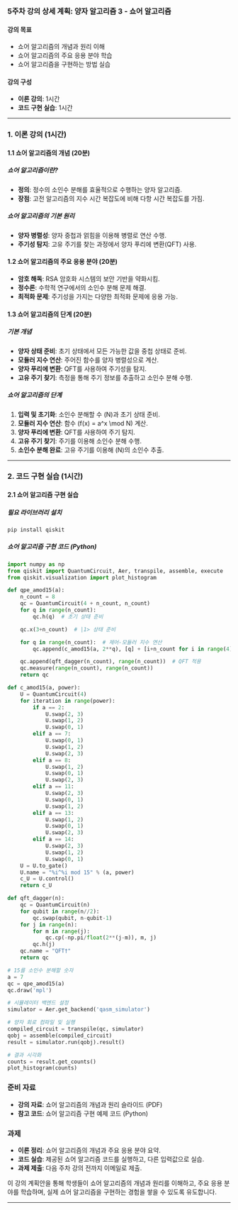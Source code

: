 ### 5주차 강의 상세 계획: 양자 알고리즘 3 - 쇼어 알고리즘

#### 강의 목표
- 쇼어 알고리즘의 개념과 원리 이해
- 쇼어 알고리즘의 주요 응용 분야 학습
- 쇼어 알고리즘을 구현하는 방법 실습

#### 강의 구성
- **이론 강의**: 1시간
- **코드 구현 실습**: 1시간

---

### 1. 이론 강의 (1시간)

#### 1.1 쇼어 알고리즘의 개념 (20분)

##### 쇼어 알고리즘이란?
- **정의**: 정수의 소인수 분해를 효율적으로 수행하는 양자 알고리즘.
- **장점**: 고전 알고리즘의 지수 시간 복잡도에 비해 다항 시간 복잡도를 가짐.

##### 쇼어 알고리즘의 기본 원리
- **양자 병렬성**: 양자 중첩과 얽힘을 이용해 병렬로 연산 수행.
- **주기성 탐지**: 고유 주기를 찾는 과정에서 양자 푸리에 변환(QFT) 사용.

#### 1.2 쇼어 알고리즘의 주요 응용 분야 (20분)
- **암호 해독**: RSA 암호화 시스템의 보안 기반을 약화시킴.
- **정수론**: 수학적 연구에서의 소인수 분해 문제 해결.
- **최적화 문제**: 주기성을 가지는 다양한 최적화 문제에 응용 가능.

#### 1.3 쇼어 알고리즘의 단계 (20분)

##### 기본 개념
- **양자 상태 준비**: 초기 상태에서 모든 가능한 값을 중첩 상태로 준비.
- **모듈러 지수 연산**: 주어진 함수를 양자 병렬성으로 계산.
- **양자 푸리에 변환**: QFT를 사용하여 주기성을 탐지.
- **고유 주기 찾기**: 측정을 통해 주기 정보를 추출하고 소인수 분해 수행.

##### 쇼어 알고리즘의 단계
1. **입력 및 초기화**: 소인수 분해할 수 \(N\)과 초기 상태 준비.
2. **모듈러 지수 연산**: 함수 \(f(x) = a^x \mod N\) 계산.
3. **양자 푸리에 변환**: QFT를 사용하여 주기 탐지.
4. **고유 주기 찾기**: 주기를 이용해 소인수 분해 수행.
5. **소인수 분해 완료**: 고유 주기를 이용해 \(N\)의 소인수 추출.

---

### 2. 코드 구현 실습 (1시간)

#### 2.1 쇼어 알고리즘 구현 실습

##### 필요 라이브러리 설치
```bash
pip install qiskit
```

##### 쇼어 알고리즘 구현 코드 (Python)
```python
import numpy as np
from qiskit import QuantumCircuit, Aer, transpile, assemble, execute
from qiskit.visualization import plot_histogram

def qpe_amod15(a):
    n_count = 8
    qc = QuantumCircuit(4 + n_count, n_count)
    for q in range(n_count):
        qc.h(q)  # 초기 상태 준비

    qc.x(3+n_count)  # |1> 상태 준비

    for q in range(n_count):  # 제어-모듈러 지수 연산
        qc.append(c_amod15(a, 2**q), [q] + [i+n_count for i in range(4)])

    qc.append(qft_dagger(n_count), range(n_count))  # QFT 적용
    qc.measure(range(n_count), range(n_count))
    return qc

def c_amod15(a, power):
    U = QuantumCircuit(4)
    for iteration in range(power):
        if a == 2:
            U.swap(2, 3)
            U.swap(1, 2)
            U.swap(0, 1)
        elif a == 7:
            U.swap(0, 1)
            U.swap(1, 2)
            U.swap(2, 3)
        elif a == 8:
            U.swap(1, 2)
            U.swap(0, 1)
            U.swap(2, 3)
        elif a == 11:
            U.swap(2, 3)
            U.swap(0, 1)
            U.swap(1, 2)
        elif a == 13:
            U.swap(1, 2)
            U.swap(0, 1)
            U.swap(2, 3)
        elif a == 14:
            U.swap(2, 3)
            U.swap(1, 2)
            U.swap(0, 1)
    U = U.to_gate()
    U.name = "%i^%i mod 15" % (a, power)
    c_U = U.control()
    return c_U

def qft_dagger(n):
    qc = QuantumCircuit(n)
    for qubit in range(n//2):
        qc.swap(qubit, n-qubit-1)
    for j in range(n):
        for m in range(j):
            qc.cp(-np.pi/float(2**(j-m)), m, j)
        qc.h(j)
    qc.name = "QFT†"
    return qc

# 15를 소인수 분해할 숫자
a = 7
qc = qpe_amod15(a)
qc.draw('mpl')

# 시뮬레이터 백엔드 설정
simulator = Aer.get_backend('qasm_simulator')

# 양자 회로 컴파일 및 실행
compiled_circuit = transpile(qc, simulator)
qobj = assemble(compiled_circuit)
result = simulator.run(qobj).result()

# 결과 시각화
counts = result.get_counts()
plot_histogram(counts)
```

### 준비 자료
- **강의 자료**: 쇼어 알고리즘의 개념과 원리 슬라이드 (PDF)
- **참고 코드**: 쇼어 알고리즘 구현 예제 코드 (Python)

### 과제
- **이론 정리**: 쇼어 알고리즘의 개념과 주요 응용 분야 요약.
- **코드 실습**: 제공된 쇼어 알고리즘 코드를 실행하고, 다른 입력값으로 실습.
- **과제 제출**: 다음 주차 강의 전까지 이메일로 제출.

이 강의 계획안을 통해 학생들이 쇼어 알고리즘의 개념과 원리를 이해하고, 주요 응용 분야를 학습하며, 실제 쇼어 알고리즘을 구현하는 경험을 쌓을 수 있도록 유도합니다.

---

